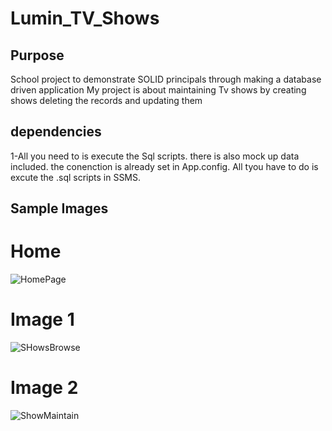 # Lumin_TV_Shows

## Purpose
School project to demonstrate SOLID principals through making a  database driven application
My project is about maintaining Tv shows by creating shows deleting the records and updating them

## dependencies
1-All you need to  is execute the Sql scripts. there is also mock up data included.
the conenction is already set in App.config. All tyou have to do is excute the .sql scripts in SSMS.

## Sample Images

# Home 

![HomePage](https://user-images.githubusercontent.com/53438581/102015483-50e86a00-3d32-11eb-9be4-d27e71949703.PNG)

# Image 1
![SHowsBrowse](https://user-images.githubusercontent.com/53438581/102015496-5d6cc280-3d32-11eb-9d79-04f81a006da1.PNG)

# Image 2
![ShowMaintain](https://user-images.githubusercontent.com/53438581/102015492-59d93b80-3d32-11eb-9a97-67c64f4bf7b5.PNG)




